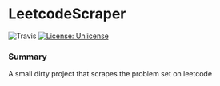 # LeetcodeScraper
![Travis](https://travis-ci.org/sguzman/LeetcodeScraper.svg?branch=master)
[![License: Unlicense](https://img.shields.io/badge/license-Unlicense-blue.svg)](http://unlicense.org/)
### Summary
A small dirty project that scrapes the problem set on leetcode
